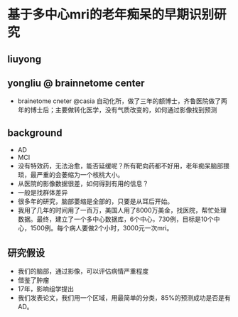 # 基于多中心mri的老年痴呆的早期识别研究

## liuyong

## yongliu @ brainnetome center

* brainetome cneter @casia 自动化所，做了三年的额博士，齐鲁医院做了两年的博士后；主要做转化医学，没有气质改变的，如何通过影像找到预测

## background

* AD
* MCI
* 没有特效药，无法治愈，能否延缓呢？所有靶向药都不好用，老年痴呆脑部猥琐，最严重的会萎缩为一个核桃大小。
* 从医院的影像数据很差，如何得到有用的信息？
* 一般是找群体差异
* 很多年的研究，脑部萎缩是全部的，只要是从耳后开始。
* 我用了几年的时间用了一百万，美国人用了8000万美金，找医院，帮忙处理数据。最终，建立了一个多中心数据库，6个中心，730例，目标是10个中心，1500例。每个病人要做2个小时，3000元一次mri。

## 研究假设

* 我们的脑部，通过影像，可以评估病情严重程度
* 借鉴了肿瘤
* 17年，影响组学提出
* 我们发表论文，我们用一个区域，用最简单的分类，85%的预测成功是否是有AD。
